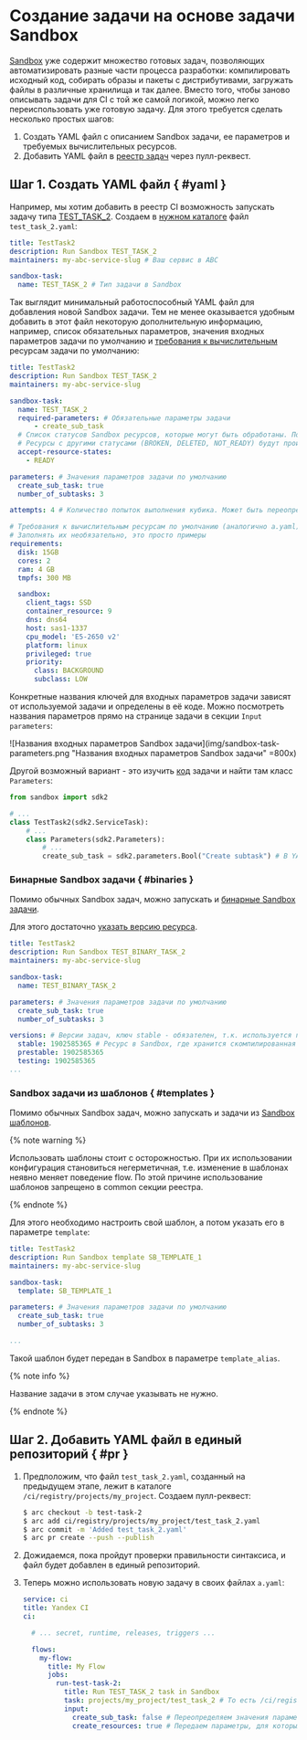 # Создание задачи на основе задачи Sandbox

[Sandbox](https://sandbox.yandex-team.ru/) уже содержит множество готовых задач, позволяющих автоматизировать разные части процесса разработки: компилировать исходный код, собирать образы и пакеты с дистрибутивами, загружать файлы в различные хранилища и так далее. Вместо того, чтобы заново описывать задачи для CI с той же самой логикой, можно легко переиспользовать уже готовую задачу. Для этого требуется сделать несколько простых шагов:

1. Создать YAML файл с описанием Sandbox задачи, ее параметров и требуемых вычислительных ресурсов.
2. Добавить YAML файл в [реестр задач](https://a.yandex-team.ru/arc/trunk/arcadia/ci/registry) через пулл-реквест.

## Шаг 1. Создать YAML файл { #yaml }

Например, мы хотим добавить в реестр CI возможность запускать задачу типа [TEST_TASK_2](https://sandbox.yandex-team.ru/tasks?type=TEST_TASK_2). Создаем в [нужном каталоге](jobs.md#registry) файл `test_task_2.yaml`:

```yaml
title: TestTask2
description: Run Sandbox TEST_TASK_2
maintainers: my-abc-service-slug # Ваш сервис в ABC

sandbox-task:
  name: TEST_TASK_2 # Тип задачи в Sandbox
```

Так выглядит минимальный работоспособный YAML файл для добавления новой Sandbox задачи. Тем не менее оказывается удобным добавить в этот файл некоторую дополнительную информацию, например, список обязательных параметров, значения входных параметров задачи по умолчанию и [требования к вычислительным](requirement.md) ресурсам задачи по умолчанию:

```yaml
title: TestTask2
description: Run Sandbox TEST_TASK_2
maintainers: my-abc-service-slug

sandbox-task:
  name: TEST_TASK_2
  required-parameters: # Обязательные параметры задачи
      - create_sub_task
  # Список статусов Sandbox ресурсов, которые могут быть обработаны. По умолчанию - READY
  # Ресурсы с другими статусами (BROKEN, DELETED, NOT_READY) будут проигнорированы
  accept-resource-states:
    - READY

parameters: # Значения параметров задачи по умолчанию
  create_sub_task: true
  number_of_subtasks: 3

attempts: 4 # Количество попыток выполнения кубика. Может быть переопределена на уровне задачи во флоу.

# Требования к вычислительным ресурсам по умолчанию (аналогично a.yaml)
# Заполнять их необязательно, это просто примеры
requirements:
  disk: 15GB
  cores: 2
  ram: 4 GB
  tmpfs: 300 MB

  sandbox:
    client_tags: SSD
    container_resource: 9
    dns: dns64
    host: sas1-1337
    cpu_model: 'E5-2650 v2'
    platform: linux
    privileged: true
    priority:
      class: BACKGROUND
      subclass: LOW

```

Конкретные названия ключей для входных параметров задачи зависят от используемой задачи и определены в её коде. Можно посмотреть названия параметров прямо на странице задачи в секции `Input parameters`:

![Названия входных параметров Sandbox задачи](img/sandbox-task-parameters.png "Названия входных параметров Sandbox задачи" =800x)

Другой возможный вариант - это изучить [код](https://a.yandex-team.ru/arc/trunk/arcadia/sandbox/projects/sandbox/test_task_2/__init__.py) задачи и найти там класс `Parameters`:

```python
from sandbox import sdk2

# ...
class TestTask2(sdk2.ServiceTask):
    # ...
    class Parameters(sdk2.Parameters):
        # ...
        create_sub_task = sdk2.parameters.Bool("Create subtask") # В YAML используем ключ create_sub_task
```

### Бинарные Sandbox задачи { #binaries }

Помимо обычных Sandbox задач, можно запускать и [бинарные Sandbox задачи](https://docs.yandex-team.ru/sandbox/dev/binary-task).

Для этого достаточно [указать версию ресурса](job-advanced.md#versions).
```yaml
title: TestTask2
description: Run Sandbox TEST_BINARY_TASK_2
maintainers: my-abc-service-slug

sandbox-task:
  name: TEST_BINARY_TASK_2

parameters: # Значения параметров задачи по умолчанию
  create_sub_task: true
  number_of_subtasks: 3

versions: # Версии задач, ключ stable - обязателен, т.к. используется по умолчанию
  stable: 1902585365 # Ресурс в Sandbox, где хранится скомпилированная задача
  prestable: 1902585365
  testing: 1902585365
...
```


### Sandbox задачи из шаблонов { #templates }

Помимо обычных Sandbox задач, можно запускать и задачи из [Sandbox шаблонов](https://docs.yandex-team.ru/sandbox/templates).

{% note warning %}

Использовать шаблоны стоит с осторожностью.
При их использовании конфигурация становиться негерметичная, т.е. изменение в шаблонах неявно меняет поведение flow.
По этой причине использование шаблонов запрещено в common секции реестра.

{% endnote %}

Для этого необходимо настроить свой шаблон, а потом указать его в параметре `template`:
```yaml
title: TestTask2
description: Run Sandbox template SB_TEMPLATE_1
maintainers: my-abc-service-slug

sandbox-task:
  template: SB_TEMPLATE_1

parameters: # Значения параметров задачи по умолчанию
  create_sub_task: true
  number_of_subtasks: 3

...
```

Такой шаблон будет передан в Sandbox в параметре `template_alias`.

{% note info %}

Название задачи в этом случае указывать не нужно.

{% endnote %}

## Шаг 2. Добавить YAML файл в единый репозиторий { #pr }

1. Предположим, что файл `test_task_2.yaml`, созданный на предыдущем этапе, лежит в каталоге `/ci/registry/projects/my_project`. Создаем пулл-реквест:

    ```bash
    $ arc checkout -b test-task-2
    $ arc add ci/registry/projects/my_project/test_task_2.yaml
    $ arc commit -m 'Added test_task_2.yaml'
    $ arc pr create --push --publish
    ```

2. Дожидаемся, пока пройдут проверки правильности синтаксиса, и файл будет добавлен в единый репозиторий.

3. Теперь можно использовать новую задачу в своих файлах `a.yaml`:

    ```yaml
    service: ci
    title: Yandex CI
    ci:

      # ... secret, runtime, releases, triggers ...

      flows:
        my-flow:
          title: My Flow
          jobs:
            run-test-task-2:
              title: Run TEST_TASK_2 task in Sandbox
              task: projects/my_project/test_task_2 # То есть /ci/registry/projects/my_project/test_task_2.yaml
              input:
                create_sub_task: false # Переопределяем значения параметров по умолчанию
                create_resources: true # Передаем параметры, для которых не указаны значения по умолчанию
    ```
